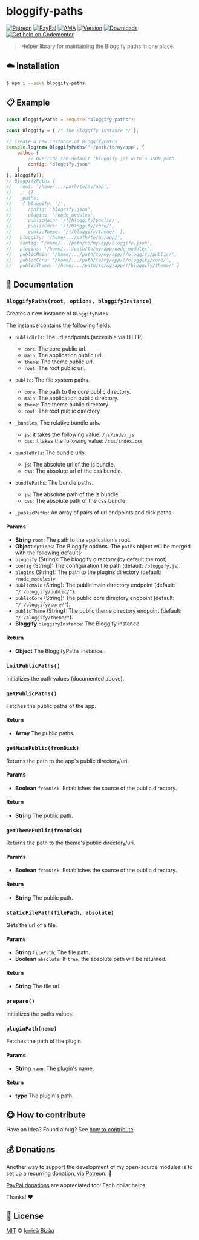
# bloggify-paths

 [![Patreon](https://img.shields.io/badge/Support%20me%20on-Patreon-%23e6461a.svg)][patreon] [![PayPal](https://img.shields.io/badge/%24-paypal-f39c12.svg)][paypal-donations] [![AMA](https://img.shields.io/badge/ask%20me-anything-1abc9c.svg)](https://github.com/IonicaBizau/ama) [![Version](https://img.shields.io/npm/v/bloggify-paths.svg)](https://www.npmjs.com/package/bloggify-paths) [![Downloads](https://img.shields.io/npm/dt/bloggify-paths.svg)](https://www.npmjs.com/package/bloggify-paths) [![Get help on Codementor](https://cdn.codementor.io/badges/get_help_github.svg)](https://www.codementor.io/johnnyb?utm_source=github&utm_medium=button&utm_term=johnnyb&utm_campaign=github)

> Helper library for maintaining the Bloggify paths in one place.

## :cloud: Installation

```sh
$ npm i --save bloggify-paths
```


## :clipboard: Example



```js
const BloggifyPaths = require("bloggify-paths");

const Bloggify = { /* The Bloggify instance */ };

// Create a new instance of BloggifyPaths
console.log(new BloggifyPaths("~/path/to/my/app", {
    paths: {
        // Override the default (bloggify.js) with a JSON path.
        config: "bloggify.json"
    }
}, Bloggify));
// BloggifyPaths {
//   root: '/home/.../path/to/my/app',
//   _: {},
//   _paths:
//    { bloggify: '/',
//      config: 'bloggify.json',
//      plugins: '/node_modules',
//      publicMain: '/!/bloggify/public/',
//      publicCore: '/!/bloggify/core/',
//      publicTheme: '/!/bloggify/theme/' },
//   bloggify: '/home/.../path/to/my/app/',
//   config: '/home/.../path/to/my/app/bloggify.json',
//   plugins: '/home/.../path/to/my/app/node_modules',
//   publicMain: '/home/.../path/to/my/app/!/bloggify/public/',
//   publicCore: '/home/.../path/to/my/app/!/bloggify/core/',
//   publicTheme: '/home/.../path/to/my/app/!/bloggify/theme/' }
```

## :memo: Documentation


### `BloggifyPaths(root, options, bloggifyInstance)`
Creates a new instance of `BloggifyPaths`.

The instance contains the following fields:

 - `publicUrls`: The url endpoints (accesible via HTTP)
   - `core`: The core public url.
   - `main`: The application public url.
   - `theme`: The theme public url.
   - `root`: The root public url.

 - `public`: The file system paths.
   - `core`: The path to the core public directory.
   - `main`: The application public directory.
   - `theme`: The theme public directory.
   - `root`: The root public directory.

 - `_bundles`: The relative bundle urls.
   - `js`: it takes the following value: `/js/index.js`
   - `css`: it takes the following value: `/css/index.css`

 - `bundleUrls`: The bundle urls.
   - `js`: The absolute url of the js bundle.
   - `css`: The absolute url of the css bundle.

 - `bundlePaths`: The bundle paths.
   - `js`: The absolute path of the js bundle.
   - `css`: The absolute path of the css bundle.

 - `_publicPaths`: An array of pairs of url endpoints and disk paths.

#### Params
- **String** `root`: The path to the application's root.
- **Object** `options`: The Bloggify options. The `paths` object will be merged with the following defaults:
 - `bloggify` (String): The bloggify directory (by default the root).
 - `config` (String): The configuration file path (default: `/bloggify.js`).
 - `plugins` (String): The path to the plugins directory (default: `/node_modules`)>
 - `publicMain` (String): The public main directory endpoint (default: `"/!/bloggify/public/"`).
 - `publicCore` (String): The public core directory endpoint (default: `"/!/bloggify/core/"`).
 - `publicTheme` (String): The public theme directory endpoint (default: `"/!/bloggify/theme/"`).
- **Bloggify** `bloggifyInstance`: The Bloggify instance.

#### Return
- **Object** The BloggifyPaths instance.

### `initPublicPaths()`
Initializes the path values (documented above).

### `getPublicPaths()`
Fetches the public paths of the app.

#### Return
- **Array** The public paths.

### `getMainPublic(fromDisk)`
Returns the path to the app's public directory/uri.

#### Params
- **Boolean** `fromDisk`: Establishes the source of the public directory.

#### Return
- **String** The public path.

### `getThemePublic(fromDisk)`
Returns the path to the theme's public directory/uri.

#### Params
- **Boolean** `fromDisk`: Establishes the source of the public directory.

#### Return
- **String** The public path.

### `staticFilePath(filePath, absolute)`
Gets the url of a file.

#### Params
- **String** `filePath`: The file path.
- **Boolean** `absolute`: If `true`, the absolute path will be returned.

#### Return
- **String** The file url.

### `prepare()`
Initializes the paths values.

### `pluginPath(name)`
Fetches the path of the plugin.

#### Params
- **String** `name`: The plugin's name.

#### Return
- **type** The plugin's path.



## :yum: How to contribute
Have an idea? Found a bug? See [how to contribute][contributing].


## :moneybag: Donations

Another way to support the development of my open-source modules is
to [set up a recurring donation, via Patreon][patreon]. :rocket:

[PayPal donations][paypal-donations] are appreciated too! Each dollar helps.

Thanks! :heart:


## :scroll: License

[MIT][license] © [Ionică Bizău][website]

[patreon]: https://www.patreon.com/ionicabizau
[paypal-donations]: https://www.paypal.com/cgi-bin/webscr?cmd=_s-xclick&hosted_button_id=RVXDDLKKLQRJW
[donate-now]: http://i.imgur.com/6cMbHOC.png

[license]: http://showalicense.com/?fullname=Ionic%C4%83%20Biz%C4%83u%20%3Cbizauionica%40gmail.com%3E%20(http%3A%2F%2Fionicabizau.net)&year=2016#license-mit
[website]: http://ionicabizau.net
[contributing]: /CONTRIBUTING.md
[docs]: /DOCUMENTATION.md
